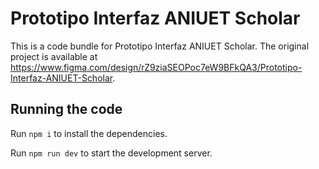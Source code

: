 
  # Prototipo Interfaz ANIUET Scholar

  This is a code bundle for Prototipo Interfaz ANIUET Scholar. The original project is available at https://www.figma.com/design/rZ9ziaSEOPoc7eW9BFkQA3/Prototipo-Interfaz-ANIUET-Scholar.

  ## Running the code

  Run `npm i` to install the dependencies.

  Run `npm run dev` to start the development server.
  